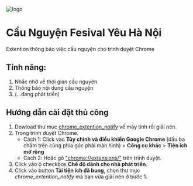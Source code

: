 ![logo](https://hoithanh.com/wp-content/uploads/2017/04/17761071_10158427611180654_7780121716910473583_o.jpg)
# Cầu Nguyện Fesival Yêu Hà Nội

Extention thông báo việc cầu nguyện cho trình duyệt Chrome

## Tính năng: 
1. Nhắc nhở về thời gian cầu nguyện
2. Thông báo nội dung cầu nguyện
3. (...đang phát triển)
## Hướng dẫn cài đặt thủ công
1. Dowload thư mục [chrome_extention_notify](https://github.com/tienthanhjlw/chrome_extention_notify/archive/master.zip) về máy tính rồi giải nén.
2. Trong trình duyệt Chrome.
    - Cách 1: Click vào **Tùy chỉnh và điều khiển Google Chrome** (dấu ba chấm trên cùng phía góc phải màn hình) > **Công cụ khác** > **Tiện ích mở rộng**
    - Cách 2: Hoặc gõ ["chrome://extensions/"](chrome://extensions/) trên trình duyệt.
3. Click vào ô checkbox **Chế độ dành cho nhà phát triển**.
4. Click vào button **Tải tiện ích đã bung**, chọn thư mục *chrome_extention_notify* mà bạn vừa giải nén ở bước 1.
